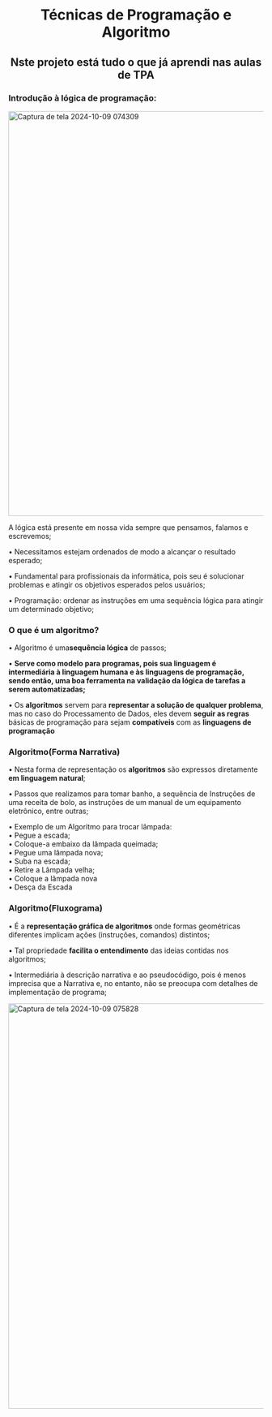 # <p align="center"> Técnicas de Programação e Algoritmo </p>
## <p align="center"> Nste projeto está tudo o que já aprendi nas aulas de TPA </p>
  
  ### Introdução à lógica de programação:

<img width="798" alt="Captura de tela 2024-10-09 074309" src="https://github.com/user-attachments/assets/c9c64862-62d3-4120-b088-7e34bdd800d9">
  
  A lógica está presente em nossa vida sempre que
pensamos, falamos e escrevemos;

• Necessitamos estejam ordenados de modo a alcançar o
resultado esperado;

• Fundamental para profissionais da informática, pois seu é
solucionar problemas e atingir os objetivos esperados
pelos usuários;

• Programação: ordenar as instruções em uma sequência
lógica para atingir um determinado objetivo;

### O que é um algoritmo?

• Algoritmo é uma**sequência lógica** de passos;

•
**Serve como modelo para programas, pois sua linguagem é
intermediária à linguagem humana e às linguagens de
programação, sendo então, uma boa ferramenta na validação da
lógica de tarefas a serem automatizadas;**

• Os **algoritmos** servem para **representar a solução de qualquer problema**,
mas no caso do Processamento de Dados, eles devem **seguir as regras**
básicas de programação para sejam **compatíveis** com as **linguagens de
programação**

### Algoritmo(Forma Narrativa)
• Nesta forma de representação os **algoritmos** são expressos diretamente **em
linguagem natural**;

• Passos que realizamos para tomar banho, a sequência de Instruções de uma
receita de bolo, as instruções de um manual de um equipamento eletrônico,
entre outras;

• Exemplo de um Algoritmo para trocar lâmpada:<br>
• Pegue a escada;<br>
• Coloque-a embaixo da lâmpada queimada;<br>
• Pegue uma lâmpada nova;<br>
• Suba na escada;<br>
• Retire a Lâmpada velha;<br>
• Coloque a lâmpada nova<br>
• Desça da Escada<br>
### Algoritmo(Fluxograma)

• É a **representação gráfica de algoritmos**
onde formas geométricas diferentes
implicam ações (instruções, comandos)
distintos;

• Tal propriedade **facilita o entendimento**
das ideias contidas nos algoritmos;

• Intermediária à descrição narrativa e ao
pseudocódigo, pois é menos imprecisa
que a Narrativa e, no entanto, não se
preocupa com detalhes de
implementação de programa;

<img width="799" alt="Captura de tela 2024-10-09 075828" src="https://github.com/user-attachments/assets/fddb489e-224e-4df4-807c-bda90fae053f">

